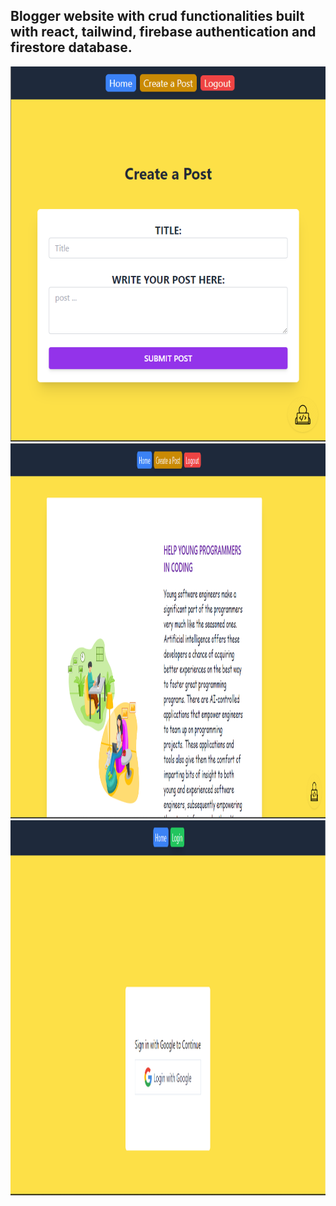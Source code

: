 ## Blogger website with crud functionalities built with react, tailwind, firebase authentication and firestore database.

<img src="./src/assets/rblogger-createpost-page.png" alt="alt text" width="600" height="600">
<img src="./src/assets/rblogger-homepage-1.png" alt="alt text" width="800" height="600">
<img src="./src/assets/rblogger-signin.png" alt="alt text" width="800" height="600">
